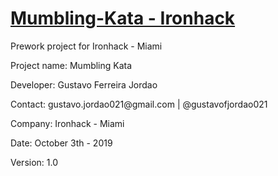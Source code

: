 <h1 style="text-decoration: underline";>Mumbling-Kata - Ironhack</h1>

<p>Prework project for Ironhack - Miami</p>
<p>Project name: Mumbling Kata</p>
<p>Developer: Gustavo Ferreira Jordao</p>
<p>Contact: gustavo.jordao021@gmail.com | @gustavofjordao021</p>
<p>Company: Ironhack - Miami</p>
<p>Date: October 3th - 2019</p>
<p>Version: 1.0</p>
